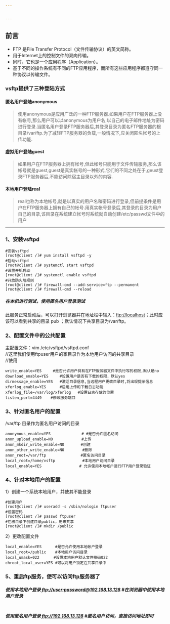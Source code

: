 ```yaml
---


---
```


<h2 id="前言">前言</h2>
<ul>
<li>FTP 是File Transfer Protocol（文件传输协议）的英文简称。</li>
<li>用于Internet上的控制文件的双向传输。</li>
<li>同时，它也是一个应用程序（Application）。</li>
<li>基于不同的操作系统有不同的FTP应用程序，而所有这些应用程序都遵守同一种协议以传输文件。</li>
</ul>
<h3 id="vsftp提供了三种登陆方式">vsftp提供了三种登陆方式</h3>
<h4 id="匿名用户登陆anonymous">匿名用户登陆anonymous</h4>
<blockquote>
<p>使用anonymous是应用广泛的一种FTP服务器.如果用户在FTP服务器上没有帐号,那么用户可以以anonymous为用户名,以自己的电子邮件地址为密码进行登录.当匿名用户登录FTP服务器后,其登录目录为匿名FTP服务器的根目录/var/ftp.为了减轻FTP服务器的负载,一般情况下,应关闭匿名帐号的上传功能.</p>
</blockquote>
<h4 id="虚拟用户登陆guest">虚拟用户登陆guest</h4>
<blockquote>
<p>如果用户在FTP服务器上拥有帐号,但此帐号只能用于文件传输服务,那么该帐号就是guest,guest是真实帐号的一种形式,它们的不同之处在于,geust登录FTP服务器后,不能访问除宿主目录以外的内容.</p>
</blockquote>
<h4 id="本地用户登陆real">本地用户登陆real</h4>
<blockquote>
<p>real也称为本地帐号,就是以真实的用户名和密码进行登录,但前提条件是用户在FTP服务器上拥有自己的帐号.用真实帐号登录后,其登录的目录为用户自己的目录,该目录在系统建立帐号时系统就自动创建/etc/passwd文件中的用户</p>
</blockquote>
<hr>
<h3 id="、安装vsftpd">1、安装vsftpd</h3>
<pre class=" language-bash"><code class="prism  language-bash"><span class="token comment">#安装vsftpd</span>
<span class="token punctuation">[</span>root@client /<span class="token punctuation">]</span><span class="token comment"># yum install vsftpd -y</span>
<span class="token comment">#启动vsftpd</span>
<span class="token punctuation">[</span>root@client /<span class="token punctuation">]</span><span class="token comment"># systemctl start vsftpd</span>
<span class="token comment">#设置开机启动</span>
<span class="token punctuation">[</span>root@client /<span class="token punctuation">]</span><span class="token comment"># systemctl enable vsftpd</span>
<span class="token comment">#开放防火墙规则</span>
<span class="token punctuation">[</span>root@client /<span class="token punctuation">]</span><span class="token comment"># firewall-cmd --add-service=ftp --permanent</span>
<span class="token punctuation">[</span>root@client /<span class="token punctuation">]</span><span class="token comment"># firewall-cmd --reload</span>
</code></pre>
<h5 id="在本机进行测试，使用匿名用户登录测试">在本机进行测试，使用匿名用户登录测试</h5>
<p>此服务正常启动后，可以打开浏览器并在地址栏中输入：<a href="ftp://localhost">ftp://localhost</a>；此时应该可以看到共享的目录 pub ；默认情况下共享目录为/var/ftp。</p>
<h3 id="、配置文件中的公共配置">2、配置文件中的公共配置</h3>
<p>主配置文件：vim /etc/vsftpd/vsftpd.conf<br>
//这里我们使用ftpuser用户的家目录作为本地用户访问的共享目录<br>
//使用</p>
<pre class=" language-bash"><code class="prism  language-bash">write_enable<span class="token operator">=</span>YES	 	<span class="token comment">#是否允许用户具有在FTP服务器文件中执行写的权限,默认是no</span>
download_enable<span class="token operator">=</span>YES 	<span class="token comment">#设置用户是否有下载的权限，默认yes</span>
dirmessage_enable<span class="token operator">=</span>YES 	<span class="token comment">#激活目录信息,当远程用户更改目录时,将出现提示信息</span>
xferlog_enable<span class="token operator">=</span>YES 		<span class="token comment">#启用上传和下载日志功能</span>
xferlog_file<span class="token operator">=</span>/var/log/xferlog	<span class="token comment">#设置日志存放的位置</span>
listen_port<span class="token operator">=</span>4449	<span class="token comment">#修改服务端口</span>
</code></pre>
<h3 id="、针对匿名用户的配置">3、针对匿名用户的配置</h3>
<p>/var/ftp 目录作为匿名用户访问的目录</p>
<pre class=" language-bash"><code class="prism  language-bash">anonymous_enable<span class="token operator">=</span>YES 　　　　      <span class="token comment">#	#是否允许匿名访问  </span>
anon_upload_enable<span class="token operator">=</span>NO   　　　　   <span class="token comment">#上传  </span>
anon_mkdir_write_enable<span class="token operator">=</span>NO  　　  <span class="token comment">#创建  </span>
anon_other_write_enable<span class="token operator">=</span>NO        <span class="token comment">#删除  </span>
anon_root<span class="token operator">=</span>/var/ftp 　　　　　　　　 <span class="token comment">#匿名访问目录  </span>
local_root<span class="token operator">=</span>/home/vsftp            <span class="token comment">#本地用户访问目录  </span>
local_enable<span class="token operator">=</span>YES      　　　　    <span class="token comment"># 允许使用本地帐户进行FTP用户登录验证  </span>
</code></pre>
<h3 id="、针对本地用户的配置">4、针对本地用户的配置</h3>
<p>1）创建一个系统本地用户，并使其不能登录</p>
<pre class=" language-bash"><code class="prism  language-bash"><span class="token comment">#创建用户 </span>
<span class="token punctuation">[</span>root@client /<span class="token punctuation">]</span><span class="token comment"># useradd -s /sbin/nologin ftpuser  </span>
<span class="token comment">#设置密码</span>
<span class="token punctuation">[</span>root@client /<span class="token punctuation">]</span><span class="token comment"># passwd ftpuser       </span>
<span class="token comment">#在根目录下创建目录public，用来共享</span>
<span class="token punctuation">[</span>root@client /<span class="token punctuation">]</span><span class="token comment"># mkdir /public       </span>
</code></pre>
<p>2）更改配置文件</p>
<pre class=" language-bash"><code class="prism  language-bash">local_enable<span class="token operator">=</span>YES      <span class="token comment">#是否允许使用本地帐户登录 </span>
local_root<span class="token operator">=</span>/public    <span class="token comment">#本地用户访问目录  </span>
local_umask<span class="token operator">=</span>022   　　<span class="token comment">#设置本地用户默认文件掩码022　　　</span>
chroot_local_user<span class="token operator">=</span>YES <span class="token comment">#可以将用户锁定在共享目录中　　　　</span>
</code></pre>
<h3 id="、重启ftp服务，便可以访问ftp服务器了">5、重启ftp服务，便可以访问ftp服务器了</h3>
<h5 id="使用本地用户登录-ftpuserpassword192.168.13.128-在浏览器中使用本地用户登录">使用本地用户登录 <a href="ftp://user:password@192.168.13.128">ftp://user:password@192.168.13.128</a> #在浏览器中使用本地用户登录</h5>
<p><img src="https://ws1.sinaimg.cn/large/006h9k0Tly1fwkmoued00j30g503uq37.jpg" alt=""></p>
<h5 id="使用匿名用户登录--ftp192.168.13.128-匿名用户访问，直接访问地址即可">使用匿名用户登录  <a href="ftp://192.168.13.128">ftp://192.168.13.128</a> #匿名用户访问，直接访问地址即可</h5>
<p><img src="https://ws1.sinaimg.cn/large/006h9k0Tly1fwkmqdxf3hj30g803zaac.jpg" alt=""></p>


